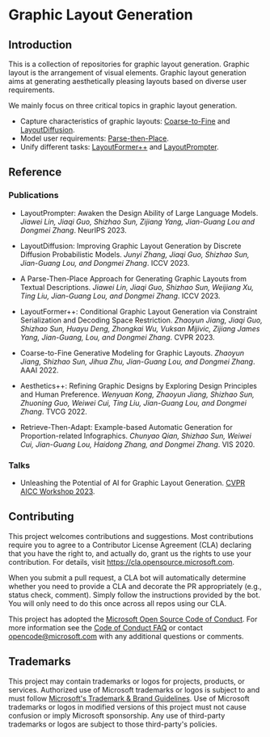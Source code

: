 # Graphic Layout Generation

## Introduction
This is a collection of repositories for graphic layout generation. Graphic layout is the arrangement of visual elements. Graphic layout generation aims at generating aesthetically pleasing layouts based on diverse user requirements. 

We mainly focus on three critical topics in graphic layout generation.

- Capture characteristics of graphic layouts: [Coarse-to-Fine](https://github.com/microsoft/LayoutGeneration/tree/main/Coarse-to-Fine) and [LayoutDiffusion](https://github.com/microsoft/LayoutGeneration/tree/main/LayoutDiffusion).
- Model user requirements: [Parse-then-Place](https://github.com/microsoft/LayoutGeneration/tree/main/Parse-Then-Place).
- Unify different tasks: [LayoutFormer++](https://github.com/microsoft/LayoutGeneration/tree/main/LayoutFormer%2B%2B) and [LayoutPrompter](https://github.com/microsoft/LayoutGeneration/tree/main/LayoutPrompter).

## Reference

### Publications
- LayoutPrompter: Awaken the Design Ability of Large Language Models. _Jiawei Lin, Jiaqi Guo, Shizhao Sun, Zijiang Yang, Jian-Guang Lou and Dongmei Zhang_. NeurIPS 2023. 
- LayoutDiffusion: Improving Graphic Layout Generation by Discrete Diffusion Probabilistic Models. _Junyi Zhang, Jiaqi Guo, Shizhao Sun, Jian-Guang Lou, and Dongmei Zhang_. ICCV 2023.

- A Parse-Then-Place Approach for Generating Graphic Layouts from Textual Descriptions. _Jiawei Lin, Jiaqi Guo, Shizhao Sun, Weijiang Xu, Ting Liu, Jian-Guang Lou, and Dongmei Zhang_. ICCV 2023.

- LayoutFormer++: Conditional Graphic Layout Generation via Constraint Serialization and Decoding Space Restriction. _Zhaoyun Jiang, Jiaqi Guo, Shizhao Sun, Huayu Deng, Zhongkai Wu, Vuksan Mijivic, Zijiang James Yang, Jian-Guang, Lou, and Dongmei Zhang_. CVPR 2023.

- Coarse-to-Fine Generative Modeling for Graphic Layouts. _Zhaoyun Jiang, Shizhao Sun, Jihua Zhu, Jian-Guang Lou, and Dongmei Zhang_. AAAI 2022.

- Aesthetics++: Refining Graphic Designs by Exploring Design Principles and Human Preference. _Wenyuan Kong, Zhaoyun Jiang, Shizhao Sun, Zhuoning Guo, Weiwei Cui, Ting Liu, Jian-Guang Lou, and Dongmei Zhang_. TVCG 2022.

- Retrieve-Then-Adapt: Example-based Automatic Generation for Proportion-related Infographics. _Chunyao Qian, Shizhao Sun, Weiwei Cui, Jian-Guang Lou, Haidong Zhang, and Dongmei Zhang_. VIS 2020.

### Talks

- Unleashing the Potential of AI for Graphic Layout Generation. [CVPR AICC Workshop 2023](https://ai4cc.net/).

## Contributing

This project welcomes contributions and suggestions.  Most contributions require you to agree to a
Contributor License Agreement (CLA) declaring that you have the right to, and actually do, grant us
the rights to use your contribution. For details, visit https://cla.opensource.microsoft.com.

When you submit a pull request, a CLA bot will automatically determine whether you need to provide
a CLA and decorate the PR appropriately (e.g., status check, comment). Simply follow the instructions
provided by the bot. You will only need to do this once across all repos using our CLA.

This project has adopted the [Microsoft Open Source Code of Conduct](https://opensource.microsoft.com/codeofconduct/).
For more information see the [Code of Conduct FAQ](https://opensource.microsoft.com/codeofconduct/faq/) or
contact [opencode@microsoft.com](mailto:opencode@microsoft.com) with any additional questions or comments.

## Trademarks

This project may contain trademarks or logos for projects, products, or services. Authorized use of Microsoft 
trademarks or logos is subject to and must follow 
[Microsoft's Trademark & Brand Guidelines](https://www.microsoft.com/en-us/legal/intellectualproperty/trademarks/usage/general).
Use of Microsoft trademarks or logos in modified versions of this project must not cause confusion or imply Microsoft sponsorship.
Any use of third-party trademarks or logos are subject to those third-party's policies.
